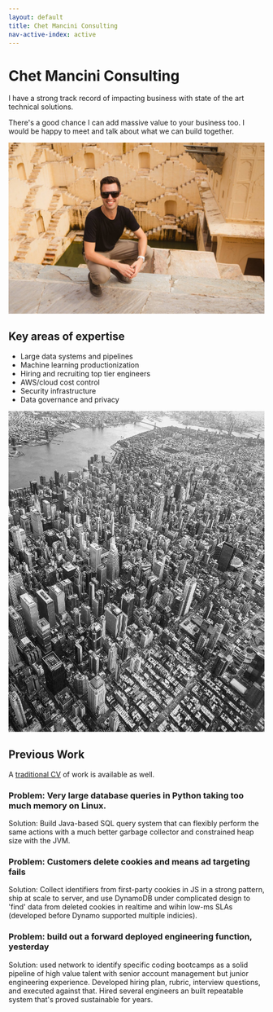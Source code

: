 ```yaml
---
layout: default
title: Chet Mancini Consulting
nav-active-index: active
---
```


# Chet Mancini Consulting

I have a strong track record of impacting business with state of the art technical solutions.

There's a good chance I can add massive value to your business too. I would be happy to meet and talk about what we can build together.

<img src="/assets/img/chet_stairs.jpg" id="img-chet-stairs">

## Key areas of expertise

* Large data systems and pipelines
* Machine learning productionization
* Hiring and recruiting top tier engineers
* AWS/cloud cost control
* Security infrastructure
* Data governance and privacy

<img src="/assets/img/newyork.jpg" id="img-newyork">

## Previous Work

A <a href="cv.html">traditional CV</a> of work is available as well.

### Problem: Very large database queries in Python taking too much memory on Linux.
Solution: Build Java-based SQL query system that can flexibly perform the same actions with a much better garbage collector and constrained heap size with the JVM.

### Problem: Customers delete cookies and means ad targeting fails
Solution: Collect identifiers from first-party cookies in JS in a strong pattern, ship at scale to server, and use DynamoDB under complicated design to 'find' data from deleted cookies in realtime and wihin low-ms SLAs (developed before Dynamo supported multiple indicies).

### Problem: build out a forward deployed engineering function, yesterday
Solution: used network to identify specific coding bootcamps as a solid pipeline of high value talent with senior account management but junior engineering experience. Developed hiring plan, rubric, interview questions, and executed against that. Hired several engineers an built repeatable system that's proved sustainable for years.